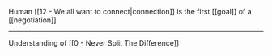 Human [[12 - We all want to connect|connection]] is the first [[goal]] of a [[negotiation]]

---

Understanding of [[0 - Never Split The Difference]]